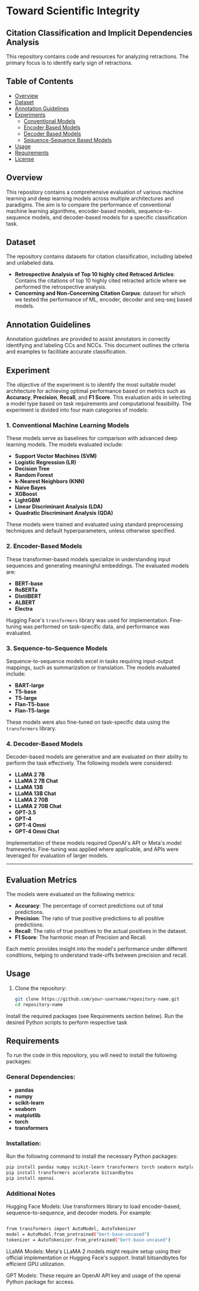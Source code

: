 # Toward Scientific Integrity
## Citation Classification and Implicit Dependencies Analysis

This repository contains code and resources for analyzing retractions. The primary focus is to identify early sign of retractions. 

## Table of Contents

- [Overview](#overview)
- [Dataset](#dataset)
- [Annotation Guidelines](#annotation-guidelines)
- [Experiments](#experiments)
  - [Conventional Models](#Conventional-Models)
  - [Encoder Based Models](#encoder-experiment)
  - [Decoder Based Models](#decoder-experiment)
  - [Sequence-Sequence Based Models](#Sequence-Sequence-experiments)
- [Usage](#usage)
- [Requirements](#requirements)
- [License](#license)

## Overview

This repository contains a comprehensive evaluation of various machine learning and deep learning models across multiple architectures and paradigms. The aim is to compare the performance of conventional machine learning algorithms, encoder-based models, sequence-to-sequence models, and decoder-based models for a specific classification task.

## Dataset

The repository contains datasets for citation classification, including labeled and unlabeled data. 

- **Retrospective Analysis of Top 10 highly cited Retraced Articles**: Contains the citations of top 10 highly cited retracted article where we performed the retrospective analysis.
- **Concerning and Non-Concerning Citation Corpus**: dataset for which we tested the performance of ML, encoder, decoder and seq-seq based models.

## Annotation Guidelines

Annotation guidelines are provided to assist annotators in correctly identifying and labeling CCs and NCCs. This document outlines the criteria and examples to facilitate accurate classification.

## Experiment

The objective of the experiment is to identify the most suitable model architecture for achieving optimal performance based on metrics such as **Accuracy**, **Precision**, **Recall**, and **F1 Score**. This evaluation aids in selecting a model type based on task requirements and computational feasibility.
The experiment is divided into four main categories of models:



### 1. Conventional Machine Learning Models
These models serve as baselines for comparison with advanced deep learning models. The models evaluated include:
- **Support Vector Machines (SVM)**
- **Logistic Regression (LR)**
- **Decision Tree**
- **Random Forest**
- **k-Nearest Neighbors (KNN)**
- **Naive Bayes**
- **XGBoost**
- **LightGBM**
- **Linear Discriminant Analysis (LDA)**
- **Quadratic Discriminant Analysis (QDA)**

These models were trained and evaluated using standard preprocessing techniques and default hyperparameters, unless otherwise specified.

### 2. Encoder-Based Models
These transformer-based models specialize in understanding input sequences and generating meaningful embeddings. The evaluated models are:
- **BERT-base**
- **RoBERTa**
- **DistilBERT**
- **ALBERT**
- **Electra**

Hugging Face's `transformers` library was used for implementation. Fine-tuning was performed on task-specific data, and performance was evaluated.

### 3. Sequence-to-Sequence Models
Sequence-to-sequence models excel in tasks requiring input-output mappings, such as summarization or translation. The models evaluated include:
- **BART-large**
- **T5-base**
- **T5-large**
- **Flan-T5-base**
- **Flan-T5-large**

These models were also fine-tuned on task-specific data using the `transformers` library.

### 4. Decoder-Based Models
Decoder-based models are generative and are evaluated on their ability to perform the task effectively. The following models were considered:
- **LLaMA 2 7B**
- **LLaMA 2 7B Chat**
- **LLaMA 13B**
- **LLaMA 13B Chat**
- **LLaMA 2 70B**
- **LLaMA 2 70B Chat**
- **GPT-3.5**
- **GPT-4**
- **GPT-4 Omni**
- **GPT-4 Omni Chat**

Implementation of these models required OpenAI's API or Meta's model frameworks. Fine-tuning was applied where applicable, and APIs were leveraged for evaluation of larger models.

---

## Evaluation Metrics
The models were evaluated on the following metrics:
- **Accuracy**: The percentage of correct predictions out of total predictions.
- **Precision**: The ratio of true positive predictions to all positive predictions.
- **Recall**: The ratio of true positives to the actual positives in the dataset.
- **F1 Score**: The harmonic mean of Precision and Recall.

Each metric provides insight into the model's performance under different conditions, helping to understand trade-offs between precision and recall.

## Usage

1. Clone the repository:
   ```bash
   git clone https://github.com/your-username/repository-name.git
   cd repository-name


Install the required packages (see Requirements section below).
Run the desired Python scripts to perform respective task

## Requirements
To run the code in this repository, you will need to install the following packages:

### General Dependencies:
- **pandas**
- **numpy**
- **scikit-learn**
- **seaborn**
- **matplotlib**
- **torch**
- **transformers**

### Installation:
Run the following command to install the necessary Python packages:
```bash
pip install pandas numpy scikit-learn transformers torch seaborn matplotlib
pip install transformers accelerate bitsandbytes
pip install openai
```

### Additional Notes
Hugging Face Models: Use transformers library to load encoder-based, sequence-to-sequence, and decoder models. For example:

```bash

from transformers import AutoModel, AutoTokenizer
model = AutoModel.from_pretrained("bert-base-uncased")
tokenizer = AutoTokenizer.from_pretrained("bert-base-uncased")

```

LLaMA Models: Meta's LLaMA 2 models might require setup using their official implementation or Hugging Face's support. Install bitsandbytes for efficient GPU utilization.

GPT Models: These require an OpenAI API key and usage of the openai Python package for access.






